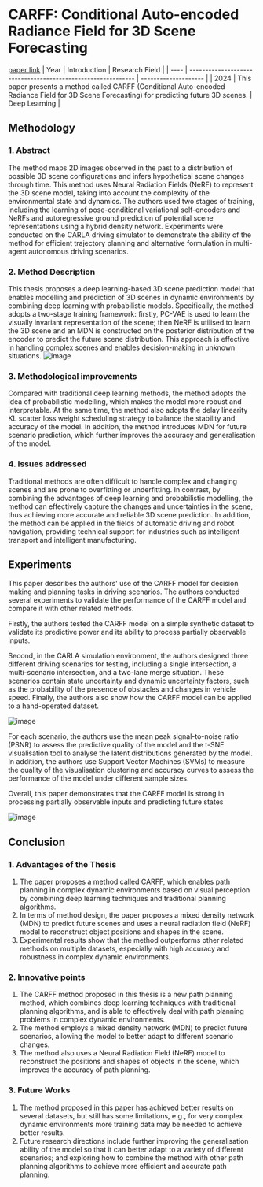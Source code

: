 # CARFF: Conditional Auto-encoded Radiance Field for 3D Scene Forecasting
[paper link](https://arxiv.org/pdf/2401.18075) 
| Year | Introduction                                                         | Research Field                 |
| ---- | ------------------------------------------------------------ | -------------------- |
| 2024 | This paper presents a method called CARFF (Conditional Auto-encoded Radiance Field for 3D Scene Forecasting) for predicting future 3D scenes.          |         Deep Learning |

## Methodology

### 1. Abstract
The method maps 2D images observed in the past to a distribution of possible 3D scene configurations and infers hypothetical scene changes through time. This method uses Neural Radiation Fields (NeRF) to represent the 3D scene model, taking into account the complexity of the environmental state and dynamics. The authors used two stages of training, including the learning of pose-conditional variational self-encoders and NeRFs and autoregressive ground prediction of potential scene representations using a hybrid density network. Experiments were conducted on the CARLA driving simulator to demonstrate the ability of the method for efficient trajectory planning and alternative formulation in multi-agent autonomous driving scenarios.

### 2. Method Description 
This thesis proposes a deep learning-based 3D scene prediction model that enables modelling and prediction of 3D scenes in dynamic environments by combining deep learning with probabilistic models. Specifically, the method adopts a two-stage training framework: firstly, PC-VAE is used to learn the visually invariant representation of the scene; then NeRF is utilised to learn the 3D scene and an MDN is constructed on the posterior distribution of the encoder to predict the future scene distribution. This approach is effective in handling complex scenes and enables decision-making in unknown situations.
![image](https://github.com/user-attachments/assets/0628e660-a90e-462b-a420-15e364dae697)

### 3. Methodological improvements
Compared with traditional deep learning methods, the method adopts the idea of probabilistic modelling, which makes the model more robust and interpretable. At the same time, the method also adopts the delay linearity KL scatter loss weight scheduling strategy to balance the stability and accuracy of the model. In addition, the method introduces MDN for future scenario prediction, which further improves the accuracy and generalisation of the model.

### 4. Issues addressed 
Traditional methods are often difficult to handle complex and changing scenes and are prone to overfitting or underfitting. In contrast, by combining the advantages of deep learning and probabilistic modelling, the method can effectively capture the changes and uncertainties in the scene, thus achieving more accurate and reliable 3D scene prediction. In addition, the method can be applied in the fields of automatic driving and robot navigation, providing technical support for industries such as intelligent transport and intelligent manufacturing.

## Experiments
This paper describes the authors' use of the CARFF model for decision making and planning tasks in driving scenarios. The authors conducted several experiments to validate the performance of the CARFF model and compare it with other related methods.

Firstly, the authors tested the CARFF model on a simple synthetic dataset to validate its predictive power and its ability to process partially observable inputs. 

Second, in the CARLA simulation environment, the authors designed three different driving scenarios for testing, including a single intersection, a multi-scenario intersection, and a two-lane merge situation. These scenarios contain state uncertainty and dynamic uncertainty factors, such as the probability of the presence of obstacles and changes in vehicle speed. Finally, the authors also show how the CARFF model can be applied to a hand-operated dataset.

![image](https://github.com/user-attachments/assets/c1da7bf6-c3ec-434b-96b4-3c1d8ca0f85a)

For each scenario, the authors use the mean peak signal-to-noise ratio (PSNR) to assess the predictive quality of the model and the t-SNE visualisation tool to analyse the latent distributions generated by the model. In addition, the authors use Support Vector Machines (SVMs) to measure the quality of the visualisation clustering and accuracy curves to assess the performance of the model under different sample sizes.

Overall, this paper demonstrates that the CARFF model is strong in processing partially observable inputs and predicting future states 

![image](https://github.com/user-attachments/assets/17d3cdfd-c8a2-4115-af4f-3069178f8868)

## Conclusion

### 1. Advantages of the Thesis
  1. The paper proposes a method called CARFF, which enables path planning in complex dynamic environments based on visual perception by combining deep learning techniques and traditional planning algorithms.
  2. In terms of method design, the paper proposes a mixed density network (MDN) to predict future scenes and uses a neural radiation field (NeRF) model to reconstruct object positions and shapes in the scene.
  3. Experimental results show that the method outperforms other related methods on multiple datasets, especially with high accuracy and robustness in complex dynamic environments.

### 2. Innovative points
  1. The CARFF method proposed in this thesis is a new path planning method, which combines deep learning techniques with traditional planning algorithms, and is able to effectively deal with path planning problems in complex dynamic environments.
  2. The method employs a mixed density network (MDN) to predict future scenarios, allowing the model to better adapt to different scenario changes.
  3. The method also uses a Neural Radiation Field (NeRF) model to reconstruct the positions and shapes of objects in the scene, which improves the accuracy of path planning.

### 3. Future Works
  1. The method proposed in this paper has achieved better results on several datasets, but still has some limitations, e.g., for very complex dynamic environments more training data may be needed to achieve better results.
  2. Future research directions include further improving the generalisation ability of the model so that it can better adapt to a variety of different scenarios; and exploring how to combine the method with other path planning algorithms to achieve more efficient and accurate path planning.  
